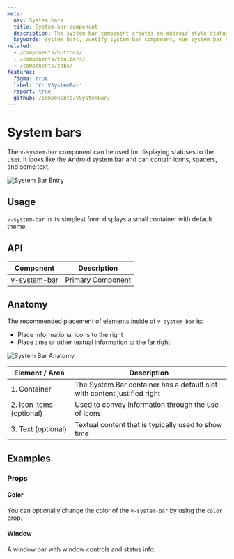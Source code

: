 ```yaml
---
meta:
  nav: System bars
  title: System-bar component
  description: The system bar component creates an android style status bar that rests on the very top of your application.
  keywords: system bars, vuetify system bar component, vue system bar component, android status bar, status bar
related:
  - /components/buttons/
  - /components/toolbars/
  - /components/tabs/
features:
  figma: true
  label: 'C: VSystemBar'
  report: true
  github: /components/VSystemBar/
---
```


# System bars

The `v-system-bar` component can be used for displaying statuses to the user. It looks like the Android system bar and can contain icons, spacers, and some text.

![System Bar Entry](https://cdn.vuetifyjs.com/docs/images/components-temp/v-system-bar/v-system-bar-entry.png)

<page-features />

## Usage

`v-system-bar` in its simplest form displays a small container with default theme.

<usage name="v-system-bar" />

<entry />

## API

| Component | Description |
| - | - |
| [v-system-bar](/api/v-system-bar/) | Primary Component |

<api-inline hide-links />

## Anatomy

The recommended placement of elements inside of `v-system-bar` is:

* Place informational icons to the right
* Place time or other textual information to the far right

![System Bar Anatomy](https://cdn.vuetifyjs.com/docs/images/components-temp/v-system-bar/v-system-bar-anatomy.png)

| Element / Area | Description |
| - | - |
| 1. Container | The System Bar container has a default slot with content justified right |
| 2. Icon items (optional) | Used to convey information through the use of icons |
| 3. Text (optional) | Textual content that is typically used to show time |

<api-inline hide-links />

## Examples

### Props

#### Color

You can optionally change the color of the `v-system-bar` by using the `color` prop.

<example file="v-system-bar/prop-color" />

#### Window

A window bar with window controls and status info.

<example file="v-system-bar/prop-window" />
